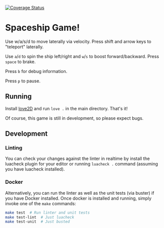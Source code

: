 [![Coverage Status](https://coveralls.io/repos/github/codi-hacks/space-race/badge.svg?branch=)](https://coveralls.io/github/codi-hacks/space-race?branch=)

# Spaceship Game!

Use w/a/s/d to move laterally via velocity. Press shift and arrow keys to "teleport" laterally.

Use `a`/`d` to spin the ship left/right and `w`/`s` to boost forward/backward. Press `space` to brake.

Press `b` for debug information.

Press `p` to pause.

## Running

Install [love2D](https://love2d.org/) and run `love .` in the main directory. That's it!

Of course, this game is still in development, so please expect bugs.

## Development

### Linting

You can check your changes against the linter in realtime by install the luacheck plugin for your editor or running `luacheck .` command (assuming you have luacheck installed).

### Docker

Alternatively, you can run the linter as well as the unit tests (via buster) if you have Docker installed.
Once docker is installed and running, simply invoke one of the `make` commands:

```sh
make test  # Run linter and unit tests
make test-lint  # Just luacheck
make test-unit  # Just busted
```
